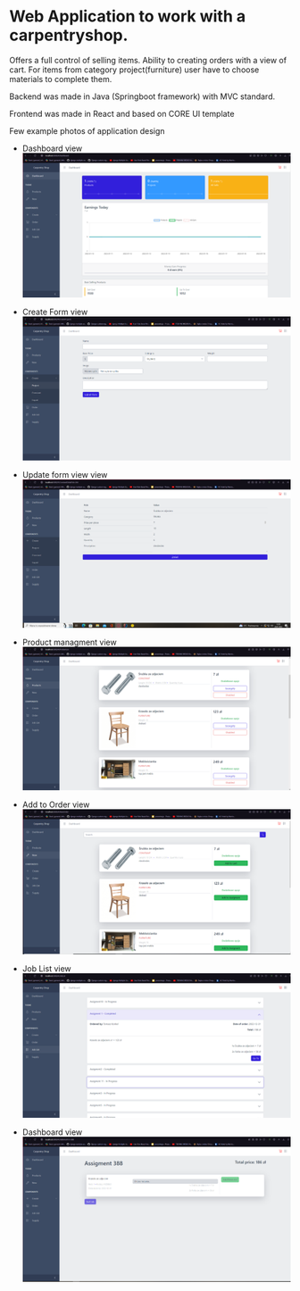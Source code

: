 # Web Application to work with a carpentryshop.
Offers a full control of selling items. Ability to creating orders with a view of cart. For items from category project(furniture) user have to choose materials to complete them.

Backend was made in Java (Springboot framework) with MVC standard.

Frontend was made in React and based on CORE UI template

Few example photos of application design 



 - Dashboard view
![alt text](https://github.com/TomaszKonkel/Carpentryshop/blob/main/photo/Dashboard.PNG)


- Create Form view
![alt text](https://github.com/TomaszKonkel/Carpentryshop/blob/main/photo/ExampleCreatingForm.PNG)

- Update form view view
![alt text](https://github.com/TomaszKonkel/Carpentryshop/blob/main/photo/ExampleUpdatingForm.PNG)

- Product managment view
![alt text](https://github.com/TomaszKonkel/Carpentryshop/blob/main/photo/ProductManagment.PNG)

- Add to Order view
![alt text](https://github.com/TomaszKonkel/Carpentryshop/blob/main/photo/AddingToOrder.PNG)

- Job List view
![alt text](https://github.com/TomaszKonkel/Carpentryshop/blob/main/photo/JobListView.PNG)

- Dashboard view
![alt text](https://github.com/TomaszKonkel/Carpentryshop/blob/main/photo/JobDetails.PNG)
